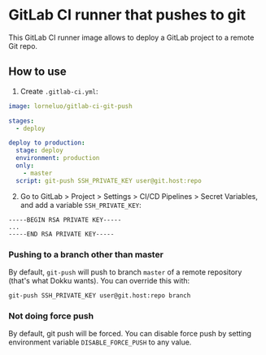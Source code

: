 # GitLab CI runner that pushes to git

This GitLab CI runner image allows to deploy a GitLab project to a remote Git repo.

## How to use

1. Create `.gitlab-ci.yml`:

```yaml
image: lorneluo/gitlab-ci-git-push

stages:
  - deploy

deploy to production:
  stage: deploy
  environment: production
  only:
    - master
  script: git-push SSH_PRIVATE_KEY user@git.host:repo
```

2. Go to GitLab > Project > Settings > CI/CD Pipelines > Secret Variables, and add a variable `SSH_PRIVATE_KEY`:

```
-----BEGIN RSA PRIVATE KEY-----
...
-----END RSA PRIVATE KEY-----
```

### Pushing to a branch other than master

By default, `git-push` will push to branch `master` of a remote repository (that's what Dokku wants). You can override this with:

```console
git-push SSH_PRIVATE_KEY user@git.host:repo branch
```

### Not doing force push

By default, git push will be forced. You can disable force push by setting environment variable `DISABLE_FORCE_PUSH` to any value.
